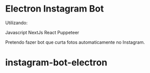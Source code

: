 # Electron Instagram Bot

Utilizando:

Javascript
NextJs
React
Puppeteer

Pretendo fazer bot que curta fotos automaticamente no Instagram.

# instagram-bot-electron
